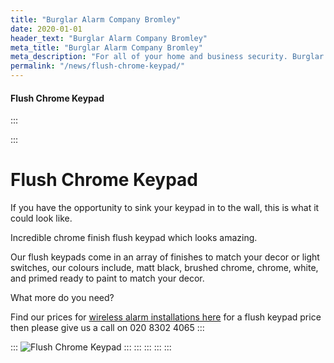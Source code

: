 ```yaml
---
title: "Burglar Alarm Company Bromley"
date: 2020-01-01
header_text: "Burglar Alarm Company Bromley"
meta_title: "Burglar Alarm Company Bromley"
meta_description: "For all of your home and business security. Burglar Alarm Servicing, Burglar Alarm Installation, Alarm Battery and CCTV in Bromley. Call 020 8302 4065"
permalink: "/news/flush-chrome-keypad/"
---
```


#### Flush Chrome Keypad

:::

::: 
# Flush Chrome Keypad

If you have the opportunity to sink your keypad in to the wall, this is what it could look like.

Incredible chrome finish flush keypad which looks amazing.

Our flush keypads come in an array of finishes to match your decor or light switches, our colours include, matt black, brushed chrome, chrome, white, and primed ready to paint to match your decor.

What more do you need?

Find our prices for [wireless alarm installations here](../categories/burglar-alarms.php.html) for a flush keypad price then please give us a call on 020 8302 4065
:::

::: 
![Flush Chrome Keypad](https://res.cloudinary.com/kbs/image/upload/wjkqsmmunkfnefwznksf.jpg)
:::
:::
:::
:::
:::